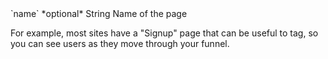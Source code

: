 <tr>
  <td>`name` *optional*</td>
  <td>String</td>
  <td>Name of the page
    <p> For example, most sites have a "Signup" page that can be useful to tag, so you can see users as they move through your funnel.</p>
  </td>
</tr>